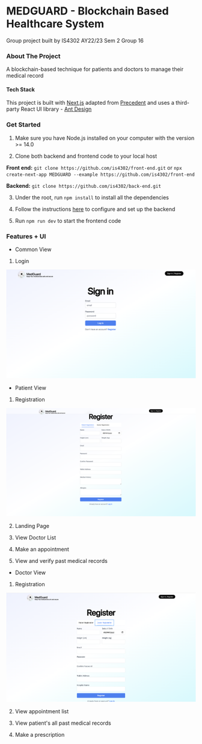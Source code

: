# MEDGUARD - Blockchain Based Healthcare System

Group project built by IS4302 AY22/23 Sem 2 Group 16

### About The Project

A blockchain-based technique for patients and doctors to manage their medical record

#### Tech Stack

This project is built with [Next.js](https://nextjs.org/) adapted from [Precedent](https://github.com/steven-tey/precedent) 
and uses a third-party React UI library - [Ant Design](https://ant.design/)


### Get Started

1. Make sure you have Node.js installed on your computer with the version >= 14.0

2. Clone both backend and frontend code to your local host

  **Front end:** `git clone https://github.com/is4302/front-end.git` or `npx create-next-app MEDGUARD --example https://github.com/is4302/front-end` 

  **Backend:** `git clone https://github.com/is4302/back-end.git`

3. Under the root, run `npm install` to install all the dependencies

4. Follow the instructions [here](https://github.com/is4302/back-end#readme) to configure and set up the backend

5. Run `npm run dev` to start the frontend code

### Features + UI

- Common View

1. Login

![Login](doc/login.png)

- Patient View

1. Registration

![Patient Registration](doc/patient_registration.png)

2. Landing Page

3. View Doctor List

4. Make an appointment

5. View and verify past medical records


- Doctor View

1. Registration

![Doctor Registration](doc/doctor_registration.png)

2. View appointment list

3. View patient's all past medical records

4. Make a prescription


